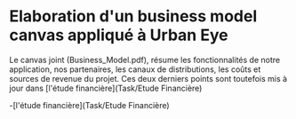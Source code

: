 # Elaboration d'un business model canvas appliqué à Urban Eye

Le canvas joint (Business_Model.pdf), résume les fonctionnalités de notre application, nos partenaires, 
les canaux de distributions, les coûts et sources de revenue du projet. Ces deux derniers points sont toutefois mis à jour 
dans [l'étude financière](Task/Etude Financière) 

-[l'étude financière](Task/Etude Financière) 
